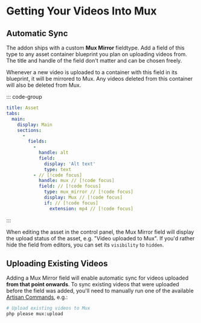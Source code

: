 # Getting Your Videos Into Mux

## Automatic Sync

The addon ships with a custom **Mux Mirror** fieldtype. Add a field of this type to
any asset container blueprint you plan on uploading videos from. The title and handle
of the field don't matter and can be chosen freely.

Whenever a new video is uploaded to a container with this field in its blueprint, it will
be mirrored to Mux. Any videos deleted from this container will also be deleted from Mux.

::: code-group

```yaml [resources/blueprints/assets/assets.yaml]
title: Asset
tabs:
  main:
    display: Main
    sections:
      -
        fields:
          -
            handle: alt
            field:
              display: 'Alt text'
              type: text
          - // [!code focus]
            handle: mux // [!code focus]
            field: // [!code focus]
              type: mux_mirror // [!code focus]
              display: Mux // [!code focus]
              if: // [!code focus]
                extension: mp4 // [!code focus]
```

:::

When editing the asset in the control panel, the Mux Mirror field will display the upload
status of the asset, e.g. "Video uploaded to Mux". If you'd rather hide the field from
editors, you can set its `visibility` to `hidden`.

## Uploading Existing Videos

Adding a Mux Mirror field will enable automatic sync for videos uploaded **from that point onwards**.
To sync existing videos that were uploaded before the field was added, you'll need to manually run
one of the available [Artisan Commands](/commands), e.g.:

```sh
# Upload existing videos to Mux
php please mux:upload
```
